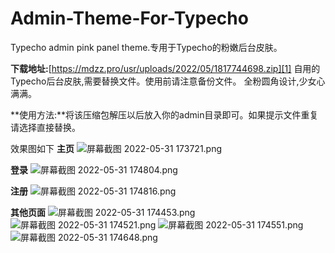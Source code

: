 # Admin-Theme-For-Typecho
Typecho admin pink panel theme.专用于Typecho的粉嫩后台皮肤。

**下载地址:**[https://mdzz.pro/usr/uploads/2022/05/1817744698.zip][1]
自用的Typecho后台皮肤,需要替换文件。使用前请注意备份文件。
全粉圆角设计,少女心满满。

**使用方法:**将该压缩包解压以后放入你的admin目录即可。如果提示文件重复请选择直接替换。

效果图如下
**主页**
![屏幕截图 2022-05-31 173721.png][2]

**登录**
![屏幕截图 2022-05-31 174804.png][3]

**注册**
![屏幕截图 2022-05-31 174816.png][4]

**其他页面**
![屏幕截图 2022-05-31 174453.png][5]
![屏幕截图 2022-05-31 174521.png][6]
![屏幕截图 2022-05-31 174551.png][7]
![屏幕截图 2022-05-31 174648.png][8]


  [1]: https://mdzz.pro/usr/uploads/2022/05/1817744698.zip
  [2]: https://mdzz.pro/usr/uploads/2022/05/3107746063.png
  [3]: https://mdzz.pro/usr/uploads/2022/05/2421676833.png
  [4]: https://mdzz.pro/usr/uploads/2022/05/3441378670.png
  [5]: https://mdzz.pro/usr/uploads/2022/05/2248038405.png
  [6]: https://mdzz.pro/usr/uploads/2022/05/1423407735.png
  [7]: https://mdzz.pro/usr/uploads/2022/05/855366763.png
  [8]: https://mdzz.pro/usr/uploads/2022/05/2375834873.png
